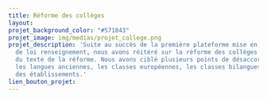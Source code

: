```yaml
---
title: Réforme des collèges
layout: 
projet_background_color: "#571843"
projet_image: img/medias/projet_college.png
projet_description: 'Suite au succès de la première plateforme mise en place sur le projet
  de loi renseignement, nous avons réitéré sur la réforme des collèges avec une simplification
  du texte de la réforme. Nous avons ciblé plusieurs points de désaccord : les EPI,
  les langues anciennes, les classes européennes, les classes bilangues et l''autonomie
  des établissements.'
lien_bouton_projet: 
---
```


